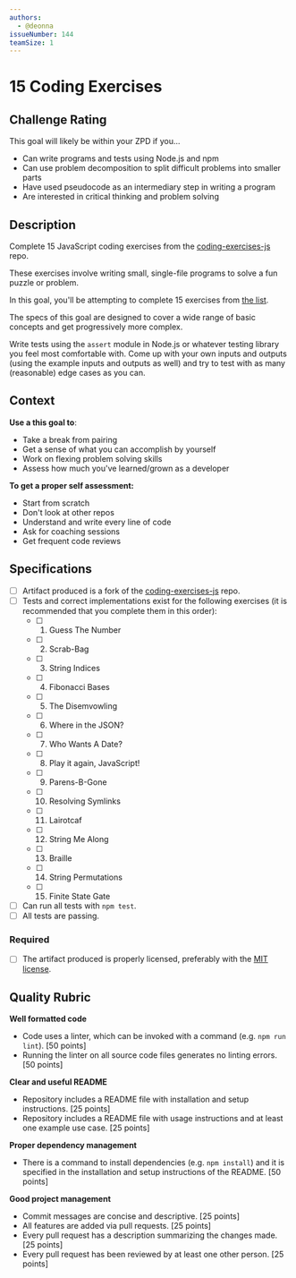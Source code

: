 ```yaml
---
authors:
  - @deonna
issueNumber: 144
teamSize: 1
---
```


# 15 Coding Exercises

## Challenge Rating

This goal will likely be within your ZPD if you...

- Can write programs and tests using Node.js and npm
- Can use problem decomposition to split difficult problems into smaller parts
- Have used pseudocode as an intermediary step in writing a program
- Are interested in critical thinking and problem solving

## Description

Complete 15 JavaScript coding exercises from the [coding-exercises-js][coding-exercises-js] repo.

These exercises involve writing small, single-file programs to solve a fun puzzle or problem.

In this goal, you'll be attempting to complete 15 exercises from [the list][readme].

The specs of this goal are designed to cover a wide range of basic concepts and get progressively more complex.

Write tests using the `assert` module in Node.js or whatever testing library you feel most comfortable with. Come up with your own inputs and outputs (using the example inputs and outputs as well) and try to test with as many (reasonable) edge cases as you can.

## Context

**Use a this goal to**:

- Take a break from pairing
- Get a sense of what you can accomplish by yourself
- Work on flexing problem solving skills
- Assess how much you've learned/grown as a developer

**To get a proper self assessment:**

- Start from scratch
- Don't look at other repos
- Understand and write every line of code
- Ask for coaching sessions
- Get frequent code reviews

## Specifications

- [ ] Artifact produced is a fork of the [coding-exercises-js][coding-exercises-js] repo.
- [ ] Tests and correct implementations exist for the following exercises (it is recommended that you complete them in this order):
  - [ ] 1. Guess The Number
  - [ ] 2. Scrab-Bag
  - [ ] 3. String Indices
  - [ ] 4. Fibonacci Bases
  - [ ] 5. The Disemvowling
  - [ ] 6. Where in the JSON?
  - [ ] 7. Who Wants A Date?
  - [ ] 8. Play it again, JavaScript!
  - [ ] 9. Parens-B-Gone
  - [ ] 10. Resolving Symlinks
  - [ ] 11. Lairotcaf
  - [ ] 12. String Me Along
  - [ ] 13. Braille
  - [ ] 14. String Permutations
  - [ ] 15. Finite State Gate
- [ ] Can run all tests with `npm test`.
- [ ] All tests are passing.

### Required

- [ ] The artifact produced is properly licensed, preferably with the [MIT license][mit-license].

## Quality Rubric

**Well formatted code**
- Code uses a linter, which can be invoked with a command (e.g. `npm run lint`). [50 points]
- Running the linter on all source code files generates no linting errors. [50 points]

**Clear and useful README**
- Repository includes a README file with installation and setup instructions. [25 points]
- Repository includes a README file with usage instructions and at least one example use case. [25 points]

**Proper dependency management**
- There is a command to install dependencies (e.g. `npm install`) and it is specified in the installation and setup instructions of the README. [50 points]

**Good project management**
- Commit messages are concise and descriptive. [25 points]
- All features are added via pull requests. [25 points]
- Every pull request has a description summarizing the changes made. [25 points]
- Every pull request has been reviewed by at least one other person. [25 points]

[mit-license]: https://opensource.org/licenses/MIT
[coding-exercises-js]: https://github.com/GuildCrafts/coding-exercises-js
[readme]: https://github.com/GuildCrafts/coding-exercises-js/blob/master/README.md
